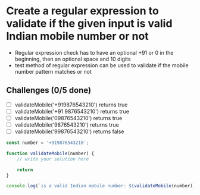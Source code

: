 # Create a regular expression to validate if the given input is valid Indian mobile number or not
+ Regular expression check has to have an optional +91 or 0 in the beginning, then an optional space and 10 digits
+ test method of regular expression can be used to validate if the mobile number pattern matches or not

## Challenges (0/5 done)
- [ ] validateMobile('+919876543210') returns true
- [ ] validateMobile('+91 9876543210') returns true
- [ ] validateMobile('09876543210') returns true
- [ ] validateMobile('9876543210') returns true
- [ ] validateMobile('99876543210') returns false

```js
const number = '+919876543210';

function validateMobile(number) {
    // write your solution here

    return
}

console.log(`is a valid Indian mobile number: ${validateMobile(number)}`)
```
